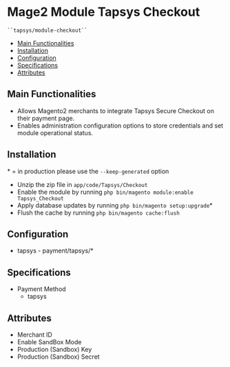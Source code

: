 # Mage2 Module Tapsys Checkout

    ``tapsys/module-checkout``

 - [Main Functionalities](#markdown-header-main-functionalities)
 - [Installation](#markdown-header-installation)
 - [Configuration](#markdown-header-configuration)
 - [Specifications](#markdown-header-specifications)
 - [Attributes](#markdown-header-attributes)


## Main Functionalities
 - Allows Magento2 merchants to integrate Tapsys Secure Checkout on their payment page.
 - Enables administration configuration options to store credentials and set module operational status.

## Installation
\* = in production please use the `--keep-generated` option

 - Unzip the zip file in `app/code/Tapsys/Checkout`
 - Enable the module by running `php bin/magento module:enable Tapsys_Checkout`
 - Apply database updates by running `php bin/magento setup:upgrade`\*
 - Flush the cache by running `php bin/magento cache:flush`

## Configuration

 - tapsys - payment/tapsys/*


## Specifications

 - Payment Method
	- tapsys


## Attributes

 - Merchant ID
 - Enable SandBox Mode
 - Production (Sandbox) Key
 - Production (Sandbox) Secret

